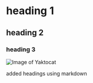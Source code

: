 # heading 1
## heading 2
### heading 3




![Image of Yaktocat](https://octodex.github.com/images/yaktocat.png)












added headings using markdown
